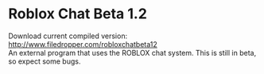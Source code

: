 Roblox Chat Beta 1.2
==============

Download current compiled version: http://www.filedropper.com/robloxchatbeta12<br>
An external program that uses the ROBLOX chat system. This is still in beta, so expect some bugs.
